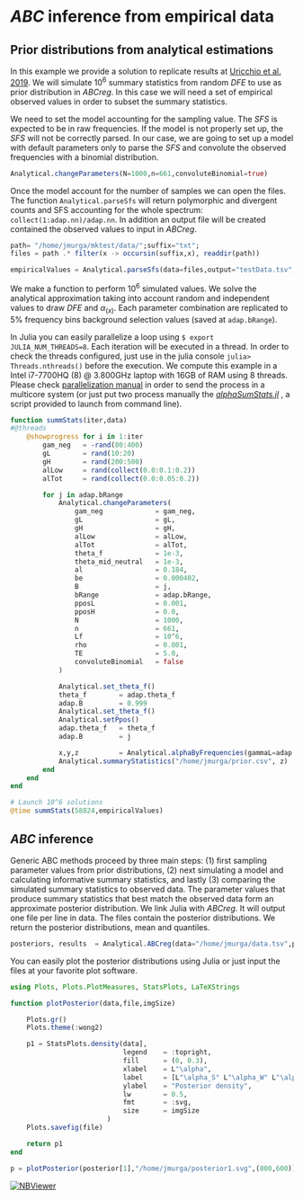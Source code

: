 # *ABC* inference from empirical data

## Prior distributions from analytical estimations

In this example we provide a solution to replicate results at [Uricchio et al. 2019](https://doi.org/10.1038/s41559-019-0890-6). We will simulate $10^6$ summary statistics from random *DFE* to use as prior distribution in *ABCreg*. In this case we will need a set of empirical observed values in order to subset the summary statistics.

We need to set the model accounting for the sampling value. The *SFS* is expected to be in raw frequencies. If the model is not properly set up, the *SFS* will not be correctly parsed. In our case, we are going to set up a model with default parameters only to parse the *SFS* and convolute the observed frequencies with a binomial distribution.

```julia
Analytical.changeParameters(N=1000,n=661,convoluteBinomial=true)
```

Once the model account for the number of samples we can open the files. The function `Analytical.parseSfs` will return polymorphic and divergent counts and SFS accounting for the whole spectrum: `collect(1:adap.nn)/adap.nn`. In addition an output file will be created contained the observed values to input in *ABCreg*.

```julia
path= "/home/jmurga/mktest/data/";suffix="txt";
files = path .* filter(x -> occursin(suffix,x), readdir(path))

empiricalValues = Analytical.parseSfs(data=files,output="testData.tsv",sfsColumns=[3,5],divColumns=[6,7])
```

We make a function to perform $10^6$ simulated values. We solve the analytical approximation taking into account random and independent values to draw *DFE* and $\alpha_{(x)}$. Each parameter combination are replicated to 5% frequency bins background selection values (saved at `adap.bRange`). 

In Julia you can easily parallelize a loop using ```$ export JULIA_NUM_THREADS=8```. Each iteration will be executed in a thread. In order to check the threads configured, just use in the julia console ```julia> Threads.nthreads()``` before the execution. We compute this example in a Intel i7-7700HQ (8) @ 3.800GHz laptop with 16GB of RAM using 8 threads. Please check [parallelization manual](https://docs.julialang.org/en/v1/manual/parallel-computing/) in order to send the process in a multicore system (or just put two process manually the [*alphaSumStats.jl*](https://github.com/jmurga/Analytical.jl/blob/master/scripts/alphaSumStats.jl) , a script provided to launch from command line).

```julia
function summStats(iter,data)
#@threads
	@showprogress for i in 1:iter
		gam_neg   = -rand(80:400)
		gL        = rand(10:20)
		gH        = rand(200:500)
		alLow     = rand(collect(0.0:0.1:0.2))
		alTot     = rand(collect(0.0:0.05:0.2))

		for j in adap.bRange
			Analytical.changeParameters(
				gam_neg             = gam_neg,
				gL                  = gL,
				gH                  = gH,
				alLow               = alLow,
				alTot               = alTot,
				theta_f             = 1e-3,
				theta_mid_neutral   = 1e-3,
				al                  = 0.184,
				be                  = 0.000402,
				B                   = j,
				bRange              = adap.bRange,
				pposL               = 0.001,
				pposH               = 0.0,
				N                   = 1000,
				n                   = 661,
				Lf                  = 10^6,
				rho                 = 0.001,
				TE                  = 5.0,
				convoluteBinomial   = false
			)

			Analytical.set_theta_f()
			theta_f        = adap.theta_f
			adap.B         = 0.999
			Analytical.set_theta_f()
			Analytical.setPpos()
			adap.theta_f   = theta_f
			adap.B         = j

			x,y,z          = Analytical.alphaByFrequencies(gammaL=adap.gL,gammaH=adap.gH,pposL=adap.pposL,pposH=adap.pposH,observedData=data)
			Analytical.summaryStatistics("/home/jmurga/prior.csv", z)
		end
	end
end

# Launch 10^6 solutions
@time summStats(58824,empiricalValues)
```

## *ABC* inference
Generic ABC methods proceed by three main steps: (1) first sampling parameter values from prior distributions, (2) next simulating a model and calculating informative summary statistics, and lastly (3) comparing the simulated summary statistics to observed data. The parameter values that produce summary statistics that best match the observed data form an approximate posterior distribution. We link Julia with *ABCreg*. It will output one file per line in data. The files contain the posterior distributions. We return the posterior distributions, mean and quantiles.

```julia
posteriors, results  = Analytical.ABCreg(data="/home/jmurga/data.tsv",prior="/home/jmurga/prior.tsv", nparams=27, nsummaries=24, outputPath="/home/jmurga/", outputPrefix="outPaper", tolerance=0.001, regressionMode="T",regPath="/home/jmurga/ABCreg/src/reg")
```

You can easily plot the posterior distributions using Julia or just input the files at your favorite plot software.

```julia
using Plots, Plots.PlotMeasures, StatsPlots, LaTeXStrings

function plotPosterior(data,file,imgSize)

	Plots.gr()
	Plots.theme(:wong2)

	p1 = StatsPlots.density(data],
							legend    = :topright,
							fill      = (0, 0.3),
							xlabel    = L"\alpha",
							label     = [L"\alpha_S" L"\alpha_W" L"\alpha"],
							ylabel    = "Posterior density",
							lw        = 0.5,
							fmt       = :svg,
							size      = imgSize
						)
	Plots.savefig(file)

	return p1
end

p = plotPosterior(posterior[1],"/home/jmurga/posterior1.svg",(800,600))
```

[![NBViewer](https://img.shields.io/badge/render-nbviewer-orange.svg)](https://nbviewer.jupyter.org/github/jmurga/Analytical.jl/blob/master/scripts/analyticalAlphaAndPriors.ipynb)
